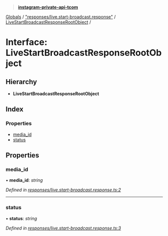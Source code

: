> **[instagram-private-api-tcom](../README.md)**

[Globals](../README.md) / ["responses/live.start-broadcast.response"](../modules/_responses_live_start_broadcast_response_.md) / [LiveStartBroadcastResponseRootObject](_responses_live_start_broadcast_response_.livestartbroadcastresponserootobject.md) /

# Interface: LiveStartBroadcastResponseRootObject

## Hierarchy

* **LiveStartBroadcastResponseRootObject**

## Index

### Properties

* [media_id](_responses_live_start_broadcast_response_.livestartbroadcastresponserootobject.md#media_id)
* [status](_responses_live_start_broadcast_response_.livestartbroadcastresponserootobject.md#status)

## Properties

###  media_id

• **media_id**: *string*

*Defined in [responses/live.start-broadcast.response.ts:2](https://github.com/cuonglnhust/instagram-private-api-tcom/blob/3e16058/src/responses/live.start-broadcast.response.ts#L2)*

___

###  status

• **status**: *string*

*Defined in [responses/live.start-broadcast.response.ts:3](https://github.com/cuonglnhust/instagram-private-api-tcom/blob/3e16058/src/responses/live.start-broadcast.response.ts#L3)*